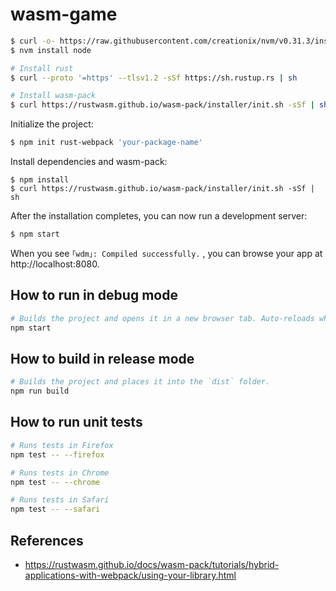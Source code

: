 # wasm-game

```sh
$ curl -o- https://raw.githubusercontent.com/creationix/nvm/v0.31.3/install.sh | bash
$ nvm install node

# Install rust
$ curl --proto '=https' --tlsv1.2 -sSf https://sh.rustup.rs | sh

# Install wasm-pack
$ curl https://rustwasm.github.io/wasm-pack/installer/init.sh -sSf | sh 
```

Initialize the project:

```sh
$ npm init rust-webpack 'your-package-name'
```

Install dependencies and wasm-pack:

```
$ npm install
$ curl https://rustwasm.github.io/wasm-pack/installer/init.sh -sSf | sh 
```

After the installation completes, you can now run a development server:

```sh
$ npm start
```

When you see `｢wdm｣: Compiled successfully.` , you can browse your app
at http://localhost:8080.

## How to run in debug mode

```sh
# Builds the project and opens it in a new browser tab. Auto-reloads when the project changes.
npm start
```

## How to build in release mode

```sh
# Builds the project and places it into the `dist` folder.
npm run build
```

## How to run unit tests

```sh
# Runs tests in Firefox
npm test -- --firefox

# Runs tests in Chrome
npm test -- --chrome

# Runs tests in Safari
npm test -- --safari
```

## References

* https://rustwasm.github.io/docs/wasm-pack/tutorials/hybrid-applications-with-webpack/using-your-library.html